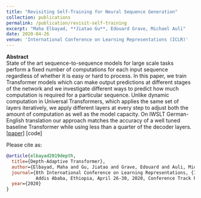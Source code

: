 ```yaml
---
title: "Revisiting Self-Training for Neural Sequence Generation"
collection: publications
permalink: /publication/revisit-self-training
excerpt: "Maha Elbayad, **Jiatao Gu**, Edouard Grave, Michael Auli"
date: 2020-04-26
venue: 'International Conference on Learning Representations (ICLR)'
---
```



**Abstract** <br>
State of the art sequence-to-sequence models for large scale tasks perform a fixed number of computations for each input sequence regardless of whether it is easy or hard to process. In this paper, we train Transformer models which can make output predictions at different stages of the network and we investigate different ways to predict how much computation is required for a particular sequence. Unlike dynamic computation in Universal Transformers, which applies the same set of layers iteratively, we apply different layers at every step to adjust both the amount of computation as well as the model capacity. On IWSLT German-English translation our approach matches the accuracy of a well tuned baseline Transformer while using less than a quarter of the decoder layers.
[[paper]](https://arxiv.org/pdf/1910.10073.pdf) [code]

Please cite as:
```bibtex
@article{elbayad2019depth,
  title={Depth-Adaptive Transformer},
  author={Elbayad, Maha and Gu, Jiatao and Grave, Edouard and Auli, Michael},
  journal={8th International Conference on Learning Representations, {ICLR} 2020,
           Addis Ababa, Ethiopia, April 26-30, 2020, Conference Track Proceedings},
  year={2020}
}
```